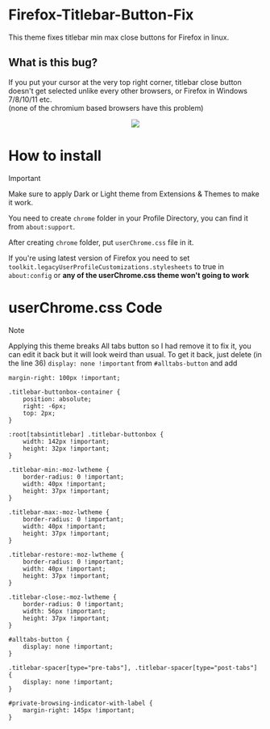 # Firefox-Titlebar-Button-Fix
This theme fixes titlebar min max close buttons for Firefox in linux.

## What is this bug?
If you put your cursor at the very top right corner, titlebar close button doesn't get selected unlike every other browsers, or Firefox in Windows 7/8/10/11 etc. <br>
(none of the chromium based browsers have this problem)

<p align="center">
<img src="https://raw.githubusercontent.com/birbkeks/FirefoxCSS-Store.github.io/main/images/themes/ftbf.png">
</p>

# How to install

>[!IMPORTANT]
>Make sure to apply Dark or Light theme from Extensions & Themes to make it work.

You need to create `chrome` folder in your Profile Directory, you can find it from `about:support`.

After creating `chrome` folder, put `userChrome.css` file in it.

If you're using latest version of Firefox you need to set `toolkit.legacyUserProfileCustomizations.stylesheets` to true in `about:config` or **any of the userChrome.css theme won't going to work**

# userChrome.css Code

> [!NOTE]
>Applying this theme breaks All tabs button so I had remove it to fix it, you can edit it back but it will look weird than usual. 
>To get it back, just delete (in the line 36) `display: none !important` from `#alltabs-button` and add 
>```
>margin-right: 100px !important;
>```


```
.titlebar-buttonbox-container {
    position: absolute;
    right: -6px;
    top: 2px;
}

:root[tabsintitlebar] .titlebar-buttonbox {
    width: 142px !important;
    height: 32px !important;
}

.titlebar-min:-moz-lwtheme {
    border-radius: 0 !important;
    width: 40px !important;
    height: 37px !important;
}

.titlebar-max:-moz-lwtheme {
    border-radius: 0 !important;
    width: 40px !important;
    height: 37px !important;
}

.titlebar-restore:-moz-lwtheme {
    border-radius: 0 !important;
    width: 40px !important;
    height: 37px !important;
}

.titlebar-close:-moz-lwtheme {
    border-radius: 0 !important;
    width: 56px !important;
    height: 37px !important;
}

#alltabs-button {
    display: none !important;
}

.titlebar-spacer[type="pre-tabs"], .titlebar-spacer[type="post-tabs"] {
    display: none !important;
}

#private-browsing-indicator-with-label {
    margin-right: 145px !important;
}
```
